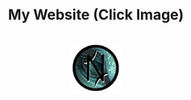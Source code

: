 <h1 align="center">My Website (Click Image)</h1>

<h1 align="center">
  <a href="https://nebtonish.github.io/">
    <img src="/logo.png" alt="Logo" style="width:100px;height:100px;">
  </a>
</h1>
